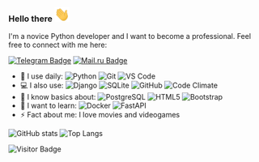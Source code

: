 ### Hello there <img src="https://raw.githubusercontent.com/rezajkee/rezajkee/main/wave.gif" width="30">

I'm a novice Python developer and I want to become a professional. Feel free to connect with me here:

[![Telegram Badge](https://img.shields.io/badge/-@rezajkee-26A5E4?style=flat-square&logo=Telegram&logoColor=white&link=https://t.me/rezajkee)](https://t.me/rezajkee)
[![Mail.ru Badge](https://img.shields.io/badge/-rezajkee@mail.ru-005ff9?style=flat-square&logo=Mail.Ru&logoColor=ff9e00&link=mailto:rezajkee@mail.ru)](mailto:rezajkee@mail.ru)

- 🚀 I use daily:
  ![Python](https://img.shields.io/badge/-Python-8fcfd1?style=flat-square&logo=Python)
  ![Git](https://img.shields.io/badge/-Git-black?style=flat-square&logo=git)
  ![VS Code](https://img.shields.io/badge/-VS%20Code-007ACC?style=flat-square&logo=visual-studio-code)
- 💻 I also use:
  ![Django](https://img.shields.io/badge/-Django-092E20?style=flat-square&logo=Django)
  ![SQLite](https://img.shields.io/badge/-SQLite-003B57?style=flat-square&logo=sqlite)
  ![GitHub](https://img.shields.io/badge/-GitHub-181717?style=flat-square&logo=github)
  ![Code Climate](https://img.shields.io/badge/-Code%20Climate-000000?style=flat-square&logo=codeclimate)
- 🤔 I know basics about:
  ![PostgreSQL](https://img.shields.io/badge/-PostgreSQL-336791?style=flat-square&logo=postgresql)
  ![HTML5](https://img.shields.io/badge/-HTML5-E34F26?style=flat-square&logo=html5&logoColor=white)
  ![Bootstrap](https://img.shields.io/badge/-Bootstrap-563D7C?style=flat-square&logo=bootstrap)
- 🌱 I want to learn:
  ![Docker](https://img.shields.io/badge/-Docker-2496ED?style=flat-square&logo=Docker)
  ![FastAPI](https://img.shields.io/badge/-FastAPI-009688?style=flat-square&logo=FastAPI)
- ⚡ Fact about me: I love movies and videogames

![GitHub stats](https://github-readme-stats.vercel.app/api?username=rezajkee&count_private=true)
![Top Langs](https://github-readme-stats.vercel.app/api/top-langs/?username=rezajkee&layout=compact)

![Visitor Badge](https://visitor-badge.laobi.icu/badge?page_id=rezajkee.rezajkee)
